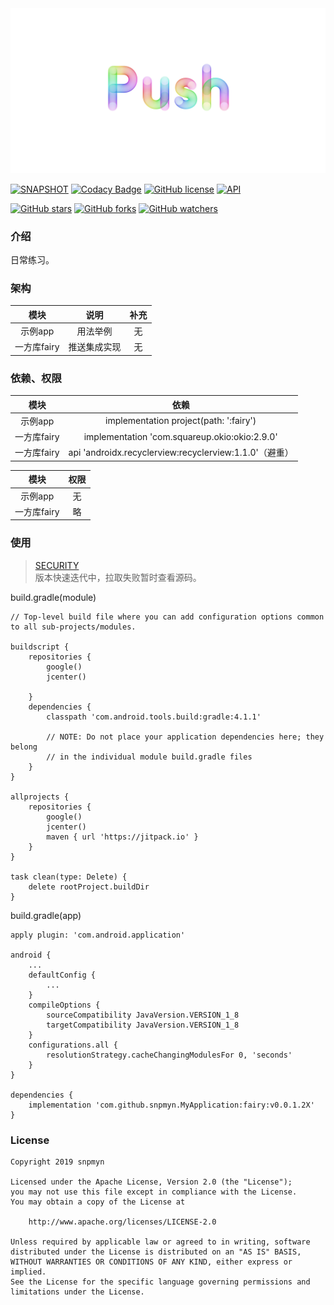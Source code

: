 <div align=center><img src="https://github.com/snpmyn/Push/raw/master/image.png"/></div>

[![SNAPSHOT](https://jitpack.io/v/Jaouan/Revealator.svg)](https://jitpack.io/#snpmyn/MyApplication)
[![Codacy Badge](https://api.codacy.com/project/badge/Grade/55524606732f4c4fb9f5e207c412a3a7)](https://www.codacy.com/manual/snpmyn/MyApplication?utm_source=github.com&amp;utm_medium=referral&amp;utm_content=snpmyn/Push&amp;utm_campaign=Badge_Grade)
[![GitHub license](https://img.shields.io/badge/license-Apache%20License%202.0-blue.svg?style=flat)](https://www.apache.org/licenses/LICENSE-2.0)
[![API](https://img.shields.io/badge/API-19%2B-brightgreen.svg?style=flat)](https://android-arsenal.com/api?level=19)

[![GitHub stars](https://img.shields.io/github/stars/Bigkoo/MyApplication.svg?style=social)](https://github.com/Bigkoo/MyApplication/stargazers)
[![GitHub forks](https://img.shields.io/github/forks/Bigkoo/MyApplication.svg?style=social)](https://github.com/Bigkoo/MyApplication/network)
[![GitHub watchers](https://img.shields.io/github/watchers/Bigkoo/MyApplication.svg?style=social)](https://github.com/Bigkoo/MyApplication/watchers)

### 介绍
日常练习。

### 架构
| 模块 | 说明 | 补充 |
|:-:|:-:|:-:|
| 示例app | 用法举例 | 无 |
| 一方库fairy | 推送集成实现 | 无 |

### 依赖、权限
| 模块 | 依赖 |
|:-:|:-:|
| 示例app | implementation project(path: ':fairy') |
| 一方库fairy | implementation 'com.squareup.okio:okio:2.9.0' |
| 一方库fairy | api 'androidx.recyclerview:recyclerview:1.1.0'（避重）|

| 模块 | 权限 |
|:-:|:-:|
| 示例app | 无 |
| 一方库fairy | 略 |

### 使用
> [SECURITY](https://github.com/snpmyn/MyApplication/blob/master/SECURITY.md)<br>
> 版本快速迭代中，拉取失败暂时查看源码。

build.gradle(module)
```
// Top-level build file where you can add configuration options common to all sub-projects/modules.

buildscript {  
    repositories {
        google()
        jcenter()
        
    }
    dependencies {
        classpath 'com.android.tools.build:gradle:4.1.1'            

        // NOTE: Do not place your application dependencies here; they belong
        // in the individual module build.gradle files
    }
}

allprojects {
    repositories {
        google()
        jcenter()
        maven { url 'https://jitpack.io' }  
    }
}

task clean(type: Delete) {
    delete rootProject.buildDir
}
```
build.gradle(app)
```
apply plugin: 'com.android.application'

android {
    ...
    defaultConfig {
        ...      
    }       
    compileOptions {
        sourceCompatibility JavaVersion.VERSION_1_8
        targetCompatibility JavaVersion.VERSION_1_8
    }
    configurations.all {
        resolutionStrategy.cacheChangingModulesFor 0, 'seconds'
    }
}

dependencies {
    implementation 'com.github.snpmyn.MyApplication:fairy:v0.0.1.2X'
}
```

### License
```
Copyright 2019 snpmyn

Licensed under the Apache License, Version 2.0 (the "License");
you may not use this file except in compliance with the License.
You may obtain a copy of the License at

    http://www.apache.org/licenses/LICENSE-2.0

Unless required by applicable law or agreed to in writing, software
distributed under the License is distributed on an "AS IS" BASIS,
WITHOUT WARRANTIES OR CONDITIONS OF ANY KIND, either express or implied.
See the License for the specific language governing permissions and
limitations under the License.
```
